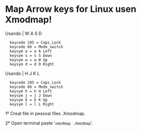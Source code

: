 # Map Arrow keys for Linux  usen Xmodmap!



<section>

  Usando | W A S D
```
  keycode 105 = Caps_Lock
  keycode 66 = Mode_switch  
  keysym a = a A Left
  keysym s = s S Down
  keysym w = w W Up
  keysym d = d D Right
```  
  Usando | H J K L
```
  keycode 105 = Caps_Lock
  keycode 66 = Mode_switch  
  keysym h = h H Left
  keysym j = j J Down
  keysym k = k K Up
  keysym l = l L Right
```

  1º Creat file in pessoal files .Xmodmap.
  
  2º Open terminal paste '```xmodmap .Xmodmap```'.
  
</section>



  

  
  
